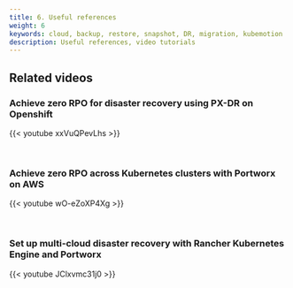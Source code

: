 ```yaml
---
title: 6. Useful references
weight: 6
keywords: cloud, backup, restore, snapshot, DR, migration, kubemotion
description: Useful references, video tutorials
---
```


## Related videos 

### Achieve zero RPO for disaster recovery using PX-DR on Openshift

{{< youtube xxVuQPevLhs >}}

<br>

### Achieve zero RPO across Kubernetes clusters with Portworx on AWS

{{< youtube wO-eZoXP4Xg >}}

<br>

### Set up multi-cloud disaster recovery with Rancher Kubernetes Engine and Portworx

{{< youtube JClxvmc31j0 >}}
